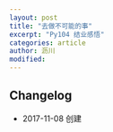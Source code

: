 ```yaml
---
layout: post
title: "去做不可能的事"
excerpt: "Py104 结业感悟"
categories: article
author: 沥川
modified:
---
```








## Changelog
* 2017-11-08 创建
